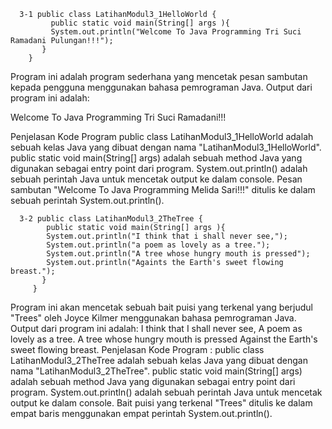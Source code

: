 
      3-1 public class LatihanModul3_1HelloWorld {
             public static void main(String[] args ){
             System.out.println("Welcome To Java Programming Tri Suci Ramadani Pulungan!!!");
           }
        }


  Program ini adalah program sederhana yang mencetak pesan sambutan kepada pengguna menggunakan bahasa pemrograman Java.
Output dari program ini adalah:

Welcome To Java Programming Tri Suci Ramadani!!!

Penjelasan Kode Program
public class LatihanModul3_1HelloWorld adalah sebuah kelas Java yang dibuat dengan nama "LatihanModul3_1HelloWorld".
public static void main(String[] args) adalah sebuah method Java yang digunakan sebagai entry point dari program.
System.out.println() adalah sebuah perintah Java untuk mencetak output ke dalam console.
Pesan sambutan "Welcome To Java Programming Melida Sari!!!" ditulis ke dalam sebuah perintah System.out.println().


      3-2 public class LatihanModul3_2TheTree {
            public static void main(String[] args ){
            System.out.println("I think that i shall never see,");
            System.out.println("a poem as lovely as a tree.");
            System.out.println("A tree whose hungry mouth is pressed");
            System.out.println("Againts the Earth's sweet flowing breast.");
           }
         }
         
  Program ini akan mencetak sebuah bait puisi yang terkenal yang berjudul "Trees" oleh Joyce Kilmer menggunakan bahasa pemrograman Java.
Output dari program ini adalah:
I think that I shall never see,
A poem as lovely as a tree.
A tree whose hungry mouth is pressed
Against the Earth's sweet flowing breast.
Penjelasan Kode Program :
public class LatihanModul3_2TheTree adalah sebuah kelas Java yang dibuat dengan nama "LatihanModul3_2TheTree".
public static void main(String[] args) adalah sebuah method Java yang digunakan sebagai entry point dari program.
System.out.println() adalah sebuah perintah Java untuk mencetak output ke dalam console.
Bait puisi yang terkenal "Trees" ditulis ke dalam empat baris menggunakan empat perintah System.out.println().
